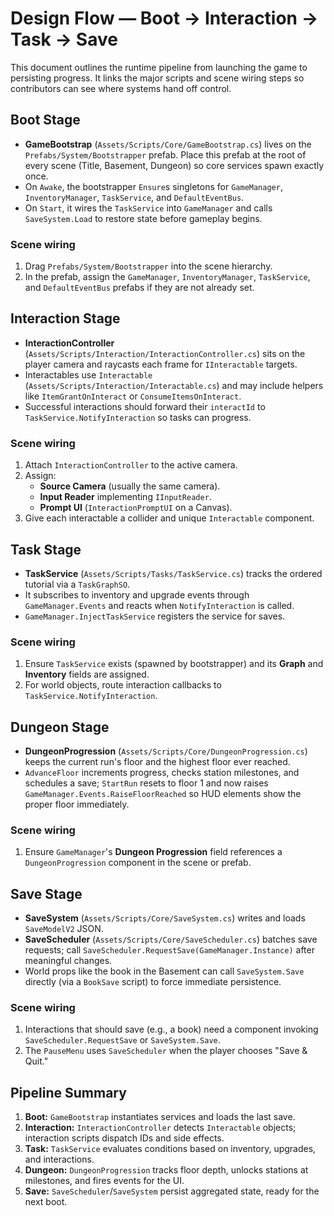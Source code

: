 # Design Flow — Boot → Interaction → Task → Save

This document outlines the runtime pipeline from launching the game to persisting progress. It links the major scripts and scene wiring steps so contributors can see where systems hand off control.

## Boot Stage
- **GameBootstrap** (`Assets/Scripts/Core/GameBootstrap.cs`) lives on the `Prefabs/System/Bootstrapper` prefab. Place this prefab at the root of every scene (Title, Basement, Dungeon) so core services spawn exactly once.
- On `Awake`, the bootstrapper `Ensure`s singletons for `GameManager`, `InventoryManager`, `TaskService`, and `DefaultEventBus`.
- On `Start`, it wires the `TaskService` into `GameManager` and calls `SaveSystem.Load` to restore state before gameplay begins.

### Scene wiring
1. Drag `Prefabs/System/Bootstrapper` into the scene hierarchy.
2. In the prefab, assign the `GameManager`, `InventoryManager`, `TaskService`, and `DefaultEventBus` prefabs if they are not already set.

## Interaction Stage
- **InteractionController** (`Assets/Scripts/Interaction/InteractionController.cs`) sits on the player camera and raycasts each frame for `IInteractable` targets.
- Interactables use `Interactable` (`Assets/Scripts/Interaction/Interactable.cs`) and may include helpers like `ItemGrantOnInteract` or `ConsumeItemsOnInteract`.
- Successful interactions should forward their `interactId` to `TaskService.NotifyInteraction` so tasks can progress.

### Scene wiring
1. Attach `InteractionController` to the active camera.
2. Assign:
   - **Source Camera** (usually the same camera).
   - **Input Reader** implementing `IInputReader`.
   - **Prompt UI** (`InteractionPromptUI` on a Canvas).
3. Give each interactable a collider and unique `Interactable` component.

## Task Stage
- **TaskService** (`Assets/Scripts/Tasks/TaskService.cs`) tracks the ordered tutorial via a `TaskGraphSO`.
- It subscribes to inventory and upgrade events through `GameManager.Events` and reacts when `NotifyInteraction` is called.
- `GameManager.InjectTaskService` registers the service for saves.

### Scene wiring
1. Ensure `TaskService` exists (spawned by bootstrapper) and its **Graph** and **Inventory** fields are assigned.
2. For world objects, route interaction callbacks to `TaskService.NotifyInteraction`.

## Dungeon Stage
- **DungeonProgression** (`Assets/Scripts/Core/DungeonProgression.cs`) keeps the current run's floor and the highest floor ever reached.
- `AdvanceFloor` increments progress, checks station milestones, and schedules a save; `StartRun` resets to floor 1 and now
  raises `GameManager.Events.RaiseFloorReached` so HUD elements show the proper floor immediately.

### Scene wiring
1. Ensure `GameManager`'s **Dungeon Progression** field references a `DungeonProgression` component in the scene or prefab.

## Save Stage
- **SaveSystem** (`Assets/Scripts/Core/SaveSystem.cs`) writes and loads `SaveModelV2` JSON.
- **SaveScheduler** (`Assets/Scripts/Core/SaveScheduler.cs`) batches save requests; call `SaveScheduler.RequestSave(GameManager.Instance)` after meaningful changes.
- World props like the book in the Basement can call `SaveSystem.Save` directly (via a `BookSave` script) to force immediate persistence.

### Scene wiring
1. Interactions that should save (e.g., a book) need a component invoking `SaveScheduler.RequestSave` or `SaveSystem.Save`.
2. The `PauseMenu` uses `SaveScheduler` when the player chooses "Save & Quit." 

## Pipeline Summary
1. **Boot:** `GameBootstrap` instantiates services and loads the last save.
2. **Interaction:** `InteractionController` detects `Interactable` objects; interaction scripts dispatch IDs and side effects.
3. **Task:** `TaskService` evaluates conditions based on inventory, upgrades, and interactions.
4. **Dungeon:** `DungeonProgression` tracks floor depth, unlocks stations at milestones, and fires events for the UI.
5. **Save:** `SaveScheduler`/`SaveSystem` persist aggregated state, ready for the next boot.
